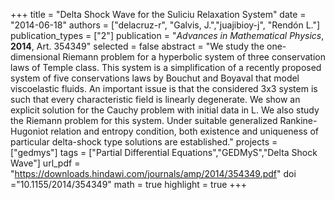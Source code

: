 +++
title = "Delta Shock Wave for the Suliciu Relaxation System"
date = "2014-06-18"
authors = ["delacruz-r", "Galvis, J.","juajibioy-j", "Rendón L."]
publication_types = ["2"]
publication = "*Advances in Mathematical Physics*, **2014**, Art. 354349"
selected = false
abstract = "We study the one-dimensional Riemann problem for a hyperbolic system of three conservation laws of Temple class. This system is a simplification of a recently proposed system of five conservations laws by Bouchut and Boyaval that model viscoelastic fluids. An important issue is that the considered 3x3 system is such that every characteristic field is linearly degenerate. We show an explicit solution for the Cauchy problem with initial data in L. We also study the Riemann problem for this system. Under suitable generalized Rankine-Hugoniot relation and entropy condition, both existence and uniqueness of particular delta-shock type solutions are established."
projects = ["gedmys"]
tags = ["Partial Differential Equations","GEDMyS","Delta Shock Wave"]
url_pdf = "https://downloads.hindawi.com/journals/amp/2014/354349.pdf"
doi ="10.1155/2014/354349"
math = true
highlight = true
+++
